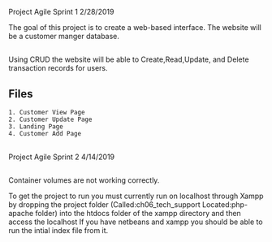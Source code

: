 Project Agile Sprint 1
2/28/2019

The goal of this project is to create a web-based interface. 
The website will be a customer manger database.

##

Using CRUD the website will be able to Create,Read,Update, and Delete transaction records for users.

## Files


    1. Customer View Page
    2. Customer Update Page
    3. Landing Page
    4. Customer Add Page

##
Project Agile Sprint 2
4/14/2019
##

Container volumes are not working correctly.

To get the project to run you must currently run on localhost through Xampp by
dropping the project folder (Called:ch06_tech_support Located:php-apache folder) into the htdocs folder of the xampp directory and then access the localhost
If you have netbeans and xampp you should be able to run the intial index file from it.

##
